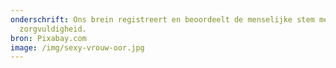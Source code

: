 ```yaml
---
onderschrift: Ons brein registreert en beoordeelt de menselijke stem met grote
  zorgvuldigheid.
bron: Pixabay.com
image: /img/sexy-vrouw-oor.jpg
---
```

